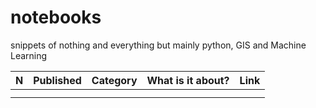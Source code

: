 # notebooks
snippets of nothing and everything but mainly python, GIS and Machine Learning

| N | Published | Category | What is it about? | Link |
|---|-----------|----------|-------------------|------|
|   |           |          |                   |      |
|   |           |          |                   |      |
